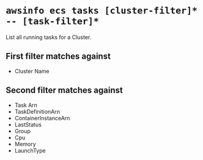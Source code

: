# `awsinfo ecs tasks [cluster-filter]* -- [task-filter]*`

List all running tasks for a Cluster.

## First filter matches against

* Cluster Name

## Second filter matches against

* Task Arn
* TaskDefinitionArn
* ContainerInstanceArn
* LastStatus
* Group
* Cpu
* Memory
* LaunchType
